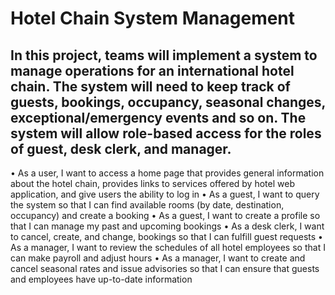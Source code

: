 # Hotel Chain System Management

## In this project, teams will implement a system to manage operations for an international hotel chain.  The system will need to keep track of guests, bookings, occupancy, seasonal changes, exceptional/emergency events and so on.  The system will allow role-based access for the roles of guest, desk clerk, and manager.  

•	As a user, I want to access a home page that provides general information about the hotel chain, provides links to services offered by hotel web application, and give users the ability to log in
•	As a guest, I want to query the system so that I can find available rooms (by date, destination, occupancy) and create a booking
•	As a guest, I want to create a profile so that I can manage my past and upcoming bookings
•	As a desk clerk, I want to cancel, create, and change, bookings so that I can fulfill guest requests
•	As a manager, I want to review the schedules of all hotel employees so that I can make payroll and adjust hours
•	As a manager, I want to create and cancel seasonal rates and issue advisories so that I can ensure that guests and employees have up-to-date information

